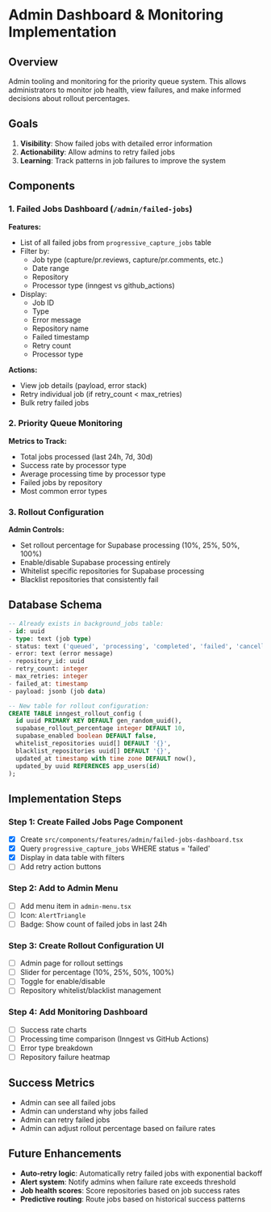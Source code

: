 # Admin Dashboard & Monitoring Implementation

## Overview
Admin tooling and monitoring for the priority queue system. This allows administrators to monitor job health, view failures, and make informed decisions about rollout percentages.

## Goals
1. **Visibility**: Show failed jobs with detailed error information
2. **Actionability**: Allow admins to retry failed jobs
3. **Learning**: Track patterns in job failures to improve the system

## Components

### 1. Failed Jobs Dashboard (`/admin/failed-jobs`)

**Features:**
- List of all failed jobs from `progressive_capture_jobs` table
- Filter by:
  - Job type (capture/pr.reviews, capture/pr.comments, etc.)
  - Date range
  - Repository
  - Processor type (inngest vs github_actions)
- Display:
  - Job ID
  - Type
  - Error message
  - Repository name
  - Failed timestamp
  - Retry count
  - Processor type

**Actions:**
- View job details (payload, error stack)
- Retry individual job (if retry_count < max_retries)
- Bulk retry failed jobs

### 2. Priority Queue Monitoring

**Metrics to Track:**
- Total jobs processed (last 24h, 7d, 30d)
- Success rate by processor type
- Average processing time by processor type
- Failed jobs by repository
- Most common error types

### 3. Rollout Configuration

**Admin Controls:**
- Set rollout percentage for Supabase processing (10%, 25%, 50%, 100%)
- Enable/disable Supabase processing entirely
- Whitelist specific repositories for Supabase processing
- Blacklist repositories that consistently fail

## Database Schema

```sql
-- Already exists in background_jobs table:
- id: uuid
- type: text (job type)
- status: text ('queued', 'processing', 'completed', 'failed', 'cancelled')
- error: text (error message)
- repository_id: uuid
- retry_count: integer
- max_retries: integer
- failed_at: timestamp
- payload: jsonb (job data)

-- New table for rollout configuration:
CREATE TABLE inngest_rollout_config (
  id uuid PRIMARY KEY DEFAULT gen_random_uuid(),
  supabase_rollout_percentage integer DEFAULT 10,
  supabase_enabled boolean DEFAULT false,
  whitelist_repositories uuid[] DEFAULT '{}',
  blacklist_repositories uuid[] DEFAULT '{}',
  updated_at timestamp with time zone DEFAULT now(),
  updated_by uuid REFERENCES app_users(id)
);
```

## Implementation Steps

### Step 1: Create Failed Jobs Page Component
- [x] Create `src/components/features/admin/failed-jobs-dashboard.tsx`
- [x] Query `progressive_capture_jobs` WHERE status = 'failed'
- [x] Display in data table with filters
- [ ] Add retry action buttons

### Step 2: Add to Admin Menu
- [ ] Add menu item in `admin-menu.tsx`
- [ ] Icon: `AlertTriangle`
- [ ] Badge: Show count of failed jobs in last 24h

### Step 3: Create Rollout Configuration UI
- [ ] Admin page for rollout settings
- [ ] Slider for percentage (10%, 25%, 50%, 100%)
- [ ] Toggle for enable/disable
- [ ] Repository whitelist/blacklist management

### Step 4: Add Monitoring Dashboard
- [ ] Success rate charts
- [ ] Processing time comparison (Inngest vs GitHub Actions)
- [ ] Error type breakdown
- [ ] Repository failure heatmap

## Success Metrics

- Admin can see all failed jobs
- Admin can understand why jobs failed
- Admin can retry failed jobs
- Admin can adjust rollout percentage based on failure rates

## Future Enhancements

- **Auto-retry logic**: Automatically retry failed jobs with exponential backoff
- **Alert system**: Notify admins when failure rate exceeds threshold
- **Job health scores**: Score repositories based on job success rates
- **Predictive routing**: Route jobs based on historical success patterns
